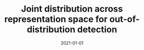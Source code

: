 ---
title: "Joint distribution across representation space for out-of-distribution detection"
collection: publications
permalink: /publication/2021-01-01
date: 2021-01-01
category: conferences
venue: 'arXiv preprint arXiv:2103.12344'
citation: 'Xu, JingWei; Zhu, Siyuan; Li, Zenan; Xu, Chang;. (2021). Joint distribution across representation space for out-of-distribution detection. arXiv preprint arXiv:2103.12344'
---